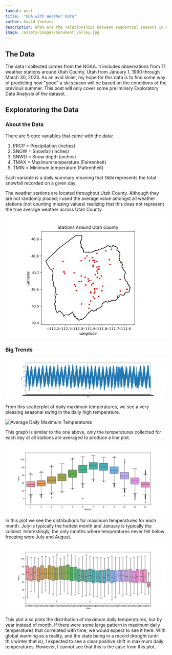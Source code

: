 ```yaml
---
layout: post
title:  "EDA with Weather Data"
author: David Yankura
description: What are the relationships between sequential seasons in Utah County, Utah?
image: /assets/images/monument_valley.jpg
---
```


<!-- Do an EDA of a dataset (preferably the data you collected for the last project) and write a blog post about the highlights of your EDA.   

You should do a preliminary EDA of a dataset (preferably the data you scraped from the previous mini-project).  You should report the highlights of your EDA in a blog post.  Please update the date of your blog post to a "November" day.

Your blog post should have the following:

    An informative title and brief description
    An introduction.  Briefly introduce your project.  Don't repeat verbatim the intro from your previous post, but don't just refer to the previous post without any intro.  You can refer to the previous post, but still keep the current post self contained.
    5ish - 10ish figures and tables that give the reader a feel for your data with a few sentences of interpretation or explanation
    A conclusion with your main findings and a hint of the story of the data

Also, you should update the GitHub repository that contains the work for this project.  If you are using new data, then create a new repository with the relevant files.  Include a link to your GitHub repo in your blog post.  -->

## The Data

The data I collected comes from the NOAA. It includes observations from 71 weather stations around Utah County, Utah from January 1, 1990 through March 30, 2023. As an avid skiier, my hope for this data is to find some way of predicting how "good" a ski season will be based on the conditions of the previous summer. This post will only cover some preliminary Exploratory Data Analysis of the dataset.

## Exploratoring the Data

### About the Data

There are 5 core variables that came with the data:
1. PRCP = Precipitation (inches)
2. SNOW = Snowfall (inches)
3. SNWD = Snow depth (inches)
4. TMAX = Maximum temperature (Fahrenheit)
5. TMIN = Minimum temperature (Fahrenheit)

Each variable is a daily summary meaning that `SNOW` represents the total snowfall recorded on a given day.

The weather stations are located throughout Utah County. Although they are not randomly placed; I used the average value amongst all weather stations (not counting missing values) realizing that this does not represent the true average weather across Utah County.

<!-- Map of Utah County County_Map.jpg -->
<img src="https://github.com/blacksaab/my386blog/blob/32c2eec7cc96eee00c0d006793ac5a517de6525a/assets/images/Post_3b/County_Map.jpg" alt="Map of stations around Utah County"/>

### Big Trends

<!-- Daily_Maximum_Temperatures.jpg -->
<!-- <img src="https://github.com/blacksaab/my386blog/blob/32c2eec7cc96eee00c0d006793ac5a517de6525a/assets/images/Post_3b/Daily_Maximum_Temperatures.jpg" alt="Daily Maximum Temperatures"/> -->

![Daily Maximum Temperatures](https://raw.githubusercontent.com/blacksaab/my386blog/main/assets/images/Post_3b/Daily_Maximum_Temperatures.jpg)

From this scatterplot of daily maximum temperatures, we see a very pleasing seasonal swing in the daily high temperature.

<!-- Daily_Average_Maximum_Temperature.jpg -->
<!-- <img src="https://github.com/blacksaab/my386blog/blob/32c2eec7cc96eee00c0d006793ac5a517de6525a/assets/images/Post_3b/Daily_Average_Maximum_Temperature.jpg" alt="Average Daily Maximum Temperatures"/> -->

![Average Daily Maximum Temperatures](https://raw.githubusercontent.com/blacksaab/my386blog/main/assets/images/Post_3b/Daily_Average_Maximum_Temperature.jpg)

This graph is similar to the one above, only the temperatures collected for each day at all stations are averaged to produce a line plot.

<!-- Maximum_Daily_Temps_By_Month.jpg -->
<!-- <img src="https://github.com/blacksaab/my386blog/blob/32c2eec7cc96eee00c0d006793ac5a517de6525a/assets/images/Post_3b/Maximum_Daily_Temps_By_Month.jpg" alt="Distributions of Maximum Daily Temperatures by Month"/> -->

![Distributions of Maximum Daily Temperatures by Month](https://raw.githubusercontent.com/blacksaab/my386blog/main/assets/images/Post_3b/Maximum_Daily_Temps_by_Month.jpg)

In this plot we see the distributions for maximum temperatures for each month. July is typically the hottest month and January is typically the coldest. Interestingly, the only months where temperatures never fell below freezing were July and August.

<!-- Maximum_Daily_Temps_By_Year.jpg -->
<!-- <img src="https://github.com/blacksaab/my386blog/blob/32c2eec7cc96eee00c0d006793ac5a517de6525a/assets/images/Post_3b/Maximum_Daily_Temps_By_Year.jpg" alt="Distributions of Maximum Daily Temperatures by Year"/> -->

![Distributions of Maximum Daily Temperatures by Year](https://raw.githubusercontent.com/blacksaab/my386blog/main/assets/images/Post_3b/Maximum_Daily_Temps_By_Year.jpg)

This plot also plots the distribution of maximum daily temperatures, but by year instead of month. If there were some large pattern in maximum daily temperatures that correlated with time, we would expect to see it here. With global warming as a reality, and the state being in a record drought (until this winter that is), I expected to see a clear positive shift in maximum daily temperatures. However, I cannot see that this is the case from this plot.

